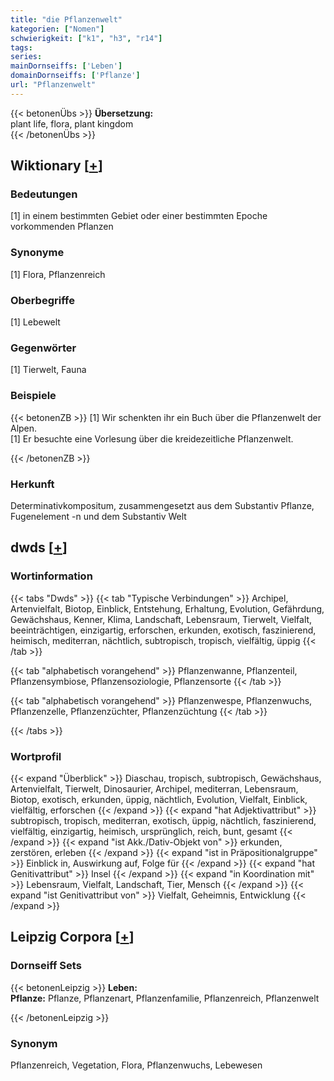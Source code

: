 ```yaml
---
title: "die Pflanzenwelt"
kategorien: ["Nomen"]
schwierigkeit: ["k1", "h3", "r14"]
tags:
series:
mainDornseiffs: ['Leben']
domainDornseiffs: ['Pflanze']
url: "Pflanzenwelt"
---
```


{{< betonenÜbs >}}
**Übersetzung:**  
plant life, flora, plant  kingdom  
{{< /betonenÜbs >}}

## Wiktionary [[+](https://de.wiktionary.org/wiki/Pflanzenwelt)]

### Bedeutungen
[1] in einem bestimmten Gebiet oder einer bestimmten Epoche vorkommenden Pflanzen  

### Synonyme
[1] Flora, Pflanzenreich  

### Oberbegriffe
[1] Lebewelt  

### Gegenwörter
[1] Tierwelt, Fauna  

### Beispiele
{{< betonenZB >}}
[1] Wir schenkten ihr ein Buch über die Pflanzenwelt der Alpen.  
[1] Er besuchte eine Vorlesung über die kreidezeitliche Pflanzenwelt.  

{{< /betonenZB >}}
### Herkunft
Determinativkompositum, zusammengesetzt aus dem Substantiv Pflanze, Fugenelement -n und dem Substantiv Welt  



## dwds [[+](https://www.dwds.de/wb/Pflanzenwelt)]

### Wortinformation
{{< tabs "Dwds" >}}
{{< tab "Typische Verbindungen" >}}
Archipel, Artenvielfalt, Biotop, Einblick, Entstehung, Erhaltung, Evolution, Gefährdung, Gewächshaus, Kenner, Klima, Landschaft, Lebensraum, Tierwelt, Vielfalt, beeinträchtigen, einzigartig, erforschen, erkunden, exotisch, faszinierend, heimisch, mediterran, nächtlich, subtropisch, tropisch, vielfältig, üppig
{{< /tab >}}

{{< tab "alphabetisch vorangehend" >}}
Pflanzenwanne, Pflanzenteil, Pflanzensymbiose, Pflanzensoziologie, Pflanzensorte
{{< /tab >}}

{{< tab "alphabetisch vorangehend" >}}
Pflanzenwespe, Pflanzenwuchs, Pflanzenzelle, Pflanzenzüchter, Pflanzenzüchtung
{{< /tab >}}

{{< /tabs >}}

### Wortprofil
{{< expand "Überblick" >}} Diaschau, tropisch, subtropisch, Gewächshaus, Artenvielfalt, Tierwelt, Dinosaurier, Archipel, mediterran, Lebensraum, Biotop, exotisch, erkunden, üppig, nächtlich, Evolution, Vielfalt, Einblick, vielfältig, erforschen {{< /expand >}}
{{< expand "hat Adjektivattribut" >}} subtropisch, tropisch, mediterran, exotisch, üppig, nächtlich, faszinierend, vielfältig, einzigartig, heimisch, ursprünglich, reich, bunt, gesamt {{< /expand >}}
{{< expand "ist Akk./Dativ-Objekt von" >}} erkunden, zerstören, erleben {{< /expand >}}
{{< expand "ist in Präpositionalgruppe" >}} Einblick in, Auswirkung auf, Folge für {{< /expand >}}
{{< expand "hat Genitivattribut" >}} Insel {{< /expand >}}
{{< expand "in Koordination mit" >}} Lebensraum, Vielfalt, Landschaft, Tier, Mensch {{< /expand >}}
{{< expand "ist Genitivattribut von" >}} Vielfalt, Geheimnis, Entwicklung {{< /expand >}}

## Leipzig Corpora [[+](https://corpora.uni-leipzig.de/en/res?word=Pflanzenwelt&corpusId=deu_newscrawl-public_2018)]

### Dornseiff Sets
{{< betonenLeipzig >}}
**Leben:**  
**Pflanze:** Pflanze, Pflanzenart, Pflanzenfamilie, Pflanzenreich, Pflanzenwelt  

{{< /betonenLeipzig >}}

### Synonym
Pflanzenreich, Vegetation, Flora, Pflanzenwuchs, Lebewesen

